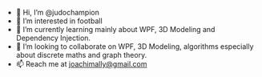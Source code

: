 - 👋 Hi, I’m @judochampion
- 👀 I’m interested in football
- 🌱 I’m currently learning mainly about WPF, 3D Modeling and Dependency Injection.
- 💞️ I’m looking to collaborate on WPF, 3D Modeling, algorithms especially about discrete maths and graph theory.
- 📫 Reach me at joachimally@gmail.com

<!---
judochampion/judochampion is a ✨ special ✨ repository because its `README.md` (this file) appears on your GitHub profile.
You can click the Preview link to take a look at your changes.
--->
